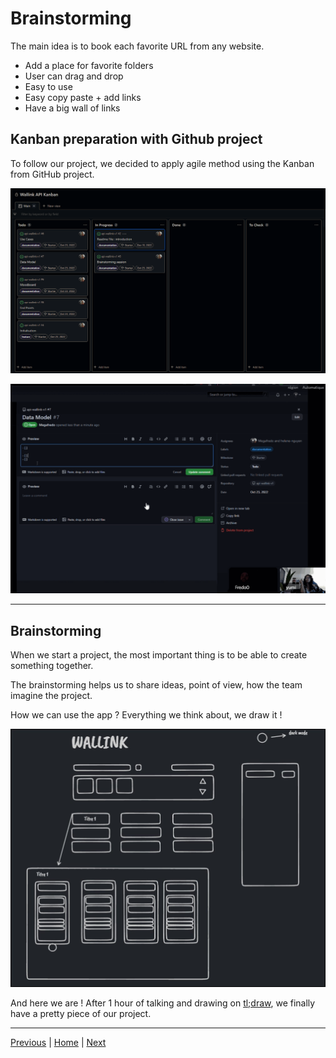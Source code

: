 # Brainstorming

The main idea is to book each favorite URL from any website.

- Add a place for favorite folders
- User can drag and drop
- Easy to use
- Easy copy paste + add links
- Have a big wall of links

## Kanban preparation with Github project

To follow our project, we decided to apply agile method using the Kanban from GitHub project.

![Kanban](./media/kanban.png)

![Kanban](./media/kanban.gif)

---

## Brainstorming

When we start a project, the most important thing is to be able to create something together.

The brainstorming helps us to share ideas, point of view, how the team imagine the project.

How we can use the app ? Everything we think about, we draw it !

![Brainstorming](./media/brainstorming.jpg)

And here we are ! After 1 hour of talking and drawing on [tl;draw](https://www.tldraw.com/), we finally have a pretty piece of our project.

---

[Previous](./00-summary.md) | [Home](../README.md) | [Next](./)
